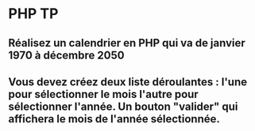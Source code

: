 # PHP TP

## Réalisez un calendrier en PHP qui va de janvier 1970 à décembre 2050

## Vous devez créez deux liste déroulantes : l'une pour sélectionner le mois l'autre pour sélectionner l'année. Un bouton "valider" qui affichera le mois de l'année sélectionnée.
